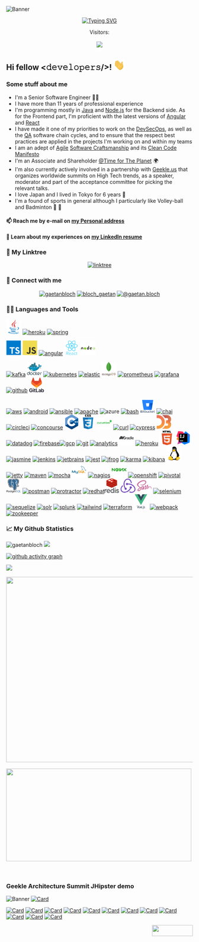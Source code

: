 ![Banner](https://i.imgur.com/XZQZcuv.png)

<p align="center"><a href="https://git.io/typing-svg"><img src="https://readme-typing-svg.demolab.com?font=Fira+Code&duration=2000&size=25&pause=1000&color=D81C28&center=true&vCenter=true&width=600&lines=French+Distinguished+Software+Engineer;10%2B+years+of+professional+experience;JAVA+Enthusiast;International+Speaker" alt="Typing SVG" /></a></p>
 
<!--![Visitors](https://visitor-badge.glitch.me/badge?page_id=gaetanbloch.gaetanbloch)-->

<div align="center"><span>Visitors:<br><br><img src="https://profile-counter.glitch.me/gaetanbloch/count.svg"></span></div>

## Hi fellow <𝚍𝚎𝚟𝚎𝚕𝚘𝚙𝚎𝚛𝚜/>! <img src="https://github.com/ABSphreak/ABSphreak/blob/master/gifs/Hi.gif" width="30px"></h2>

### Some stuff about me

- I'm a Senior Software Engineer 👨‍💻 
- I have more than 11 years of professional experience
- I'm programming mostly in <a href="https://www.java.com" target="_blank">Java</a> and <a href="https://nodejs.org" target="_blank">Node.js</a> for the Backend side. As for the Frontend part, I'm proficient with the latest versions of <a href="https://angular.io">Angular</a> and <a href="https://reactjs.org/" target="_blank">React</a>
- I have made it one of my priorities to work on the [DevSecOps](https://www.redhat.com/en/topics/devops/what-is-devsecops), as well as the [QA](https://en.wikipedia.org/wiki/Quality_assurance) software chain cycles, and to ensure that the respect best practices are applied in the projects I'm working on and within my teams
- I am an adept of [Agile](https://en.wikipedia.org/wiki/Agile_software_development) [Software Craftsmanship](https://en.wikipedia.org/wiki/Software_craftsmanship) and its [Clean Code Manifesto](https://manifesto.softwarecraftsmanship.org/)
- I'm an Associate and Shareholder <a href="https://www.time-planet.com/en">@Time for The Planet</a> 🌍
- I'm also currently actively involved in a partnership with <a href="https://wwww.geekle.us">Geekle.us</a> that organizes worldwide summits on High Tech trends, as a speaker, moderator and part of the acceptance committee for picking the relevant talks.
- I love Japan and I lived in Tokyo for 6 years 🗼
- I'm a found of sports in general although I particularly like Volley-ball and Badminton 🏐  🏸

#### 📫  Reach me by e-mail on **[my Personal address](mailto:gbloch@gaetan-bloch.com)**
#### 📄  Learn about my experiences on **[my LinkedIn resume](https://www.linkedin.com/in/gaetanbloch)**

### 🌱  My Linktree
 <p align="center"><a href="https://linktr.ee/gbloch" target="_blank"><img src="https://i.imgur.com/jsTidLM.png" alt="linktree" width="150" height="150"/></a></p>

### 🔗  Connect with me
<p align="center" >
   <a href="https://linkedin.com/in/gaetanbloch" target="blank"><img align="center" src="https://cdn.jsdelivr.net/npm/simple-icons@3.0.1/icons/linkedin.svg" alt="gaetanbloch" height="30" width="40" /></a>
   <a href="https://twitter.com/bloch_gaetan" target="blank"><img align="center" src="https://cdn.jsdelivr.net/npm/simple-icons@3.0.1/icons/twitter.svg" alt="bloch_gaetan" height="30" width="40" /></a>
   <a href="https://medium.com/@gaetan.bloch" target="blank"><img align="center" src="https://cdn.jsdelivr.net/npm/simple-icons@3.0.1/icons/medium.svg" alt="@gaetan.bloch" height="30" width="40" /></a>
</p>

### 👨‍💻  Languages and Tools
<p align="left"> 
<a href="https://www.java.com" target="_blank"><img src="https://raw.githubusercontent.com/devicons/devicon/master/icons/java/java-original.svg" alt="java" width="40" height="40"/></a> 
   <a href="https://hibernate.org/" target="_blank"><img src="https://www.vectorlogo.zone/logos/hibernate/hibernate-icon.svg" alt="heroku" width="40" height="40"/></a> 
   <a href="https://spring.io/" target="_blank"><img src="https://www.vectorlogo.zone/logos/springio/springio-icon.svg" alt="spring" width="40" height="40"/></a> 
 
<a href="https://www.typescriptlang.org/" target="_blank"><img src="https://raw.githubusercontent.com/devicons/devicon/master/icons/typescript/typescript-original.svg" alt="typescript" width="40" height="40"/></a> 
   <a href="https://developer.mozilla.org/en-US/docs/Web/JavaScript" target="_blank"><img src="https://raw.githubusercontent.com/devicons/devicon/master/icons/javascript/javascript-original.svg" alt="javascript" width="40" height="40"/></a> 
   <a href="https://angular.io" target="_blank"><img src="https://www.vectorlogo.zone/logos/angular/angular-icon.svg" alt="angular" width="40" height="40"/></a>
    <a href="https://reactjs.org/" target="_blank"><img src="https://raw.githubusercontent.com/devicons/devicon/master/icons/react/react-original-wordmark.svg" alt="react" width="40" height="40"/></a> 
  <a href="https://nodejs.org" target="_blank"><img src="https://raw.githubusercontent.com/devicons/devicon/master/icons/nodejs/nodejs-original-wordmark.svg" alt="nodejs" width="40" height="40"/></a>
 
<a href="https://kafka.apache.org/" target="_blank"><img src="https://www.vectorlogo.zone/logos/apache_kafka/apache_kafka-icon.svg" alt="kafka" width="40" height="40"/></a> 
   <a href="https://www.docker.com/" target="_blank"><img src="https://raw.githubusercontent.com/devicons/devicon/master/icons/docker/docker-original-wordmark.svg" alt="docker" width="40" height="40"/></a> 
    <a href="https://kubernetes.io" target="_blank"><img src="https://www.vectorlogo.zone/logos/kubernetes/kubernetes-icon.svg" alt="kubernetes" width="40" height="40"/></a> 
     <a href="https://www.elastic.co/" target="_blank"><img src="https://www.vectorlogo.zone/logos/elastic/elastic-icon.svg" alt="elastic" width="40" height="40"/></a> 
   <a href="https://www.mongodb.com/" target="_blank"><img src="https://raw.githubusercontent.com/devicons/devicon/master/icons/mongodb/mongodb-original-wordmark.svg" alt="mongodb" width="40" height="40"/></a>
    <a href="https://prometheus.io/" target="_blank"><img src="https://www.vectorlogo.zone/logos/prometheusio/prometheusio-icon.svg" alt="prometheus" width="40" height="40"/></a>
     <a href="https://grafana.com" target="_blank"><img src="https://www.vectorlogo.zone/logos/grafana/grafana-icon.svg" alt="grafana" width="40" height="40"/></a>
    <a href="https://github.com/" target="_blank"><img src="https://www.vectorlogo.zone/logos/github/github-icon.svg" alt="github" width="40" height="40"/></a> 
   <a href="https://about.gitlab.com/" target="_blank"><img src="https://raw.githubusercontent.com/devicons/devicon/master/icons/gitlab/gitlab-original-wordmark.svg" alt="gitlab" width="40" height="40"/></a> 
 
 
<a href="https://www.amazon.com/" target="_blank"><img src="https://www.vectorlogo.zone/logos/amazon_aws/amazon_aws-icon.svg" alt="aws" width="40" height="40"/></a> 
   <a href="https://developer.android.com" target="blank"><img src="https://www.vectorlogo.zone/logos/android/android-icon.svg" alt="android" width="40" height="40"/></a>
   <a href="https://www.ansible.com/" target="_blank"><img src="https://www.vectorlogo.zone/logos/ansible/ansible-icon.svg" alt="ansible" width="40" height="40"/></a>
   <a href="https://httpd.apache.org/"><img src="https://www.vectorlogo.zone/logos/apache/apache-icon.svg" alt="apache" width="40" height="40"/></a>
  <a href="https://azure.microsoft.com/en-in/" target="_blank" style="text-decoration:none"><img src="https://www.vectorlogo.zone/logos/microsoft_azure/microsoft_azure-icon.svg" alt="azure" width="40" height="40"/></a> 
  <a href="https://www.gnu.org/software/bash/" target="_blank"><img src="https://www.vectorlogo.zone/logos/gnu_bash/gnu_bash-icon.svg" alt="bash" width="40" height="40"/></a>
   <a href="https://bitbucket.org/product" target="_blank"><img src="https://raw.githubusercontent.com/devicons/devicon/master/icons/bitbucket/bitbucket-original-wordmark.svg" alt="bitbucket" width="40" height="40"/></a> 
   <a href="https://www.chaijs.com/" target="_blank"><img src="https://www.vectorlogo.zone/logos/chaijs/chaijs-icon.svg" alt="chai" width="40" height="40"/></a>
  <a href="https://circleci.com" target="_blank"><img src="https://www.vectorlogo.zone/logos/circleci/circleci-icon.svg" alt="circleci" width="40" height="40"/></a> 
   <a href="https://concourse-ci.org/" target="_blank"><img src="https://www.vectorlogo.zone/logos/concourse-ci/concourse-ci-icon.svg" alt="concourse" width="40" height="40"/></a> 
     <a href="https://www.cplusplus.com/" target="_blank"><img src="https://raw.githubusercontent.com/devicons/devicon/master/icons/cplusplus/cplusplus-original.svg" alt="cplusplus" width="40" height="40"/></a>
   <a href="https://www.w3schools.com/css/" target="_blank"><img src="https://raw.githubusercontent.com/devicons/devicon/master/icons/css3/css3-original-wordmark.svg" alt="css3" width="40" height="40"/></a> 
     <a href="https://cucumber.io/" target="_blank"><img src="https://raw.githubusercontent.com/devicons/devicon/master/icons/cucumber/cucumber-plain-wordmark.svg" alt="cucumber" width="40" height="40"/></a>
    <a href="https://curl.se/" target="_blank"><img src="https://www.vectorlogo.zone/logos/curl_haxx/curl_haxx-ar21.svg" alt="curl" width="40" height="40"/></a> 
  <a href="https://www.cypress.io" target="_blank"><img src="https://raw.githubusercontent.com/simple-icons/simple-icons/6e46ec1fc23b60c8fd0d2f2ff46db82e16dbd75f/icons/cypress.svg" alt="cypress" width="40" height="40"/></a>
  <a href="https://d3js.org/" target="_blank"><img src="https://raw.githubusercontent.com/devicons/devicon/master/icons/d3js/d3js-original.svg" alt="d3js" width="40" height="40"/></a> 
    <a href="https://www.datadoghq.com/" target="_blank"><img src="https://www.vectorlogo.zone/logos/datadoghq/datadoghq-icon.svg" alt="datadog" width="40" height="40"/></a> 
  <a href="https://firebase.google.com/" target="_blank"><img src="https://www.vectorlogo.zone/logos/firebase/firebase-icon.svg" alt="firebase" width="40" height="40"/></a><a href="https://cloud.google.com" target="_blank"><img src="https://www.vectorlogo.zone/logos/google_cloud/google_cloud-icon.svg" alt="gcp" width="40" height="40"/></a> 
  <a href="https://git-scm.com/" target="_blank"><img src="https://www.vectorlogo.zone/logos/git-scm/git-scm-icon.svg" alt="git" width="40" height="40"/></a> 
   <a href="https://analytics.google.com/analytics/web/#/" target="_blank"><img src="https://www.vectorlogo.zone/logos/google_analytics/google_analytics-icon.svg" alt="analytics" width="40" height="40"/></a> 
  <a href="https://gradle.org/" target="_blank"><img src="https://raw.githubusercontent.com/devicons/devicon/master/icons/gradle/gradle-plain-wordmark.svg" alt="gradle" width="40" height="40"/></a>
  <a href="https://heroku.com" target="_blank"><img src="https://www.vectorlogo.zone/logos/heroku/heroku-icon.svg" alt="heroku" width="40" height="40"/></a> 
  <a href="https://www.w3.org/html/" target="_blank"><img src="https://raw.githubusercontent.com/devicons/devicon/master/icons/html5/html5-original-wordmark.svg" alt="html5" width="40" height="40"/></a> 
   <a href="https://www.jetbrains.com/idea/" target="_blank"><img src="https://raw.githubusercontent.com/devicons/devicon/master/icons/intellij/intellij-original.svg" alt="intellij" width="40" height="40"/></a> 
  <a href="https://jasmine.github.io/" target="_blank"><img src="https://www.vectorlogo.zone/logos/jasmine/jasmine-icon.svg" alt="jasmine" width="40" height="40"/></a>
  <a href="https://www.jenkins.io" target="_blank"><img src="https://www.vectorlogo.zone/logos/jenkins/jenkins-icon.svg" alt="jenkins" width="40" height="40"/></a>
   <a href="https://www.jetbrains.com/" target="_blank"><img src="https://www.vectorlogo.zone/logos/jetbrains/jetbrains-icon.svg" alt="jetbrains" width="40" height="40"/></a>
  <a href="https://jestjs.io" target="_blank"><img src="https://www.vectorlogo.zone/logos/jestjsio/jestjsio-icon.svg" alt="jest" width="40" height="40"/></a>
    <a href="https://jfrog.com/" target="_blank"><img src="https://www.vectorlogo.zone/logos/jfrog/jfrog-ar21.svg" alt="jfrog" width="40" height="40"/></a>
  <a href="https://karma-runner.github.io/latest/index.html" target="_blank"><img src="https://raw.githubusercontent.com/detain/svg-logos/780f25886640cef088af994181646db2f6b1a3f8/svg/karma.svg" alt="karma" width="40" height="40"/></a> 
  <a href="https://www.elastic.co/kibana" target="_blank"><img src="https://www.vectorlogo.zone/logos/elasticco_kibana/elasticco_kibana-icon.svg" alt="kibana" width="40" height="40"/></a> 
  <a href="https://www.linux.org/" target="_blank"><img src="https://raw.githubusercontent.com/devicons/devicon/master/icons/linux/linux-original.svg" alt="linux" width="40" height="40"/></a>
    <a href="https://www.elastic.co/logstash" target="_blank"><img src="https://www.vectorlogo.zone/logos/elasticco_logstash/elasticco_logstash-icon.svg" alt="jetty" width="40" height="40"/></a>
    <a href="https://maven.apache.org/" target="_blank"><img src="https://brandeps.com/logo-download/M/Maven-logo-vector-01.svg" alt="maven" width="40" height="40"/></a>
  <a href="https://mochajs.org" target="_blank"><img src="https://www.vectorlogo.zone/logos/mochajs/mochajs-icon.svg" alt="mocha" width="40" height="40"/></a> 
  <a href="https://www.mysql.com/" target="_blank"><img src="https://raw.githubusercontent.com/devicons/devicon/master/icons/mysql/mysql-original-wordmark.svg" alt="mysql" width="40" height="40"/></a> 
     <a href="https://www.nagios.org/" target="_blank"><img src="https://www.vectorlogo.zone/logos/nagios/nagios-icon.svg" alt="nagios" width="40" height="40"/></a>
 <a href="https://www.nginx.com" target="_blank"><img src="https://raw.githubusercontent.com/devicons/devicon/master/icons/nginx/nginx-original.svg" alt="nginx" width="40" height="40"/></a> 
   <a href="https://www.openshift.com/" target="_blank"><img src="https://www.vectorlogo.zone/logos/openshift/openshift-icon.svg" alt="openshift" width="40" height="40"/></a> 
    <a href="https://tanzu.vmware.com/" target="_blank"><img src="https://www.vectorlogo.zone/logos/pivotalio/pivotalio-icon.svg" alt="pivotal" width="40" height="40"/></a>
  <a href="https://www.postgresql.org" target="_blank"><img src="https://raw.githubusercontent.com/devicons/devicon/master/icons/postgresql/postgresql-original-wordmark.svg" alt="postgresql" width="40" height="40"/></a> 
  <a href="https://postman.com" target="_blank"><img src="https://www.vectorlogo.zone/logos/getpostman/getpostman-icon.svg" alt="postman" width="40" height="40"/></a>
   <a href="https://www.protractortest.org/#/" target="_blank"><img src="https://www.vectorlogo.zone/logos/protractortest/protractortest-icon.svg" alt="protractor" width="40" height="40"/></a>
   <a href="https://www.redhat.com/en" target="_blank"><img src="https://www.vectorlogo.zone/logos/redhat/redhat-icon.svg" alt="redhat" width="40" height="40"/></a><a href="https://redis.io" target="_blank"><img src="https://raw.githubusercontent.com/devicons/devicon/master/icons/redis/redis-original-wordmark.svg" alt="redis" width="40" height="40"/></a>
  <a href="https://redux.js.org" target="_blank"><img src="https://raw.githubusercontent.com/devicons/devicon/master/icons/redux/redux-original.svg" alt="redux" width="40" height="40"/></a>
  <a href="https://sass-lang.com" target="_blank"><img src="https://raw.githubusercontent.com/devicons/devicon/master/icons/sass/sass-original.svg" alt="sass" width="40" height="40"/></a> 
  <a href="https://www.selenium.dev" target="_blank"><img src="https://raw.githubusercontent.com/detain/svg-logos/780f25886640cef088af994181646db2f6b1a3f8/svg/selenium-logo.svg" alt="selenium" width="40" height="40"/></a> 
   <a href="https://sequelize.org/" target="_blank"><img src="https://www.vectorlogo.zone/logos/sequelizejs/sequelizejs-icon.svg" alt="sequelize" width="40" height="40"/></a> 
  <a href="https://lucene.apache.org/solr/" target="_blank"><img src="https://www.vectorlogo.zone/logos/apache_solr/apache_solr-icon.svg" alt="solr" width="40" height="40"/></a> 
   <a href="https://www.splunk.com/" target="_blank"><img src="https://www.vectorlogo.zone/logos/splunk/splunk-ar21.svg" alt="splunk" width="40" height="40"/></a> 
  <a href="https://tailwindcss.com/" target="_blank"><img src="https://www.vectorlogo.zone/logos/tailwindcss/tailwindcss-icon.svg" alt="tailwind" width="40" height="40"/></a> 
   <a href="https://www.terraform.io/" target="_blank"><img src="https://www.vectorlogo.zone/logos/terraformio/terraformio-icon.svg" alt="terraform" width="40" height="40"/></a> 
  <a href="https://vuejs.org/" target="_blank"><img src="https://raw.githubusercontent.com/devicons/devicon/master/icons/vuejs/vuejs-original-wordmark.svg" alt="vuejs" width="40" height="40"/></a> 
  <a href="https://webpack.js.org" target="_blank"><img src="https://www.vectorlogo.zone/logos/js_webpack/js_webpack-icon.svg" alt="webpack" width="40" height="40"/></a> 
   <a href="https://zookeeper.apache.org/" target="_blank"><img src="https://www.vectorlogo.zone/logos/apache_zookeeper/apache_zookeeper-icon.svg" alt="zookeeper" width="40" height="40"/></a> 
</p>

### 📈  My Github Statistics

<p>
  <img height="180em" src="https://github-readme-stats-gaetanbloch.vercel.app/api?username=gaetanbloch&show_icons=true&locale=en&theme=swift&count_private=true" alt="gaetanbloch"/>
  <img height="180em" src="https://github-readme-stats-gaetanbloch.vercel.app/api/top-langs/?username=gaetanbloch&show_icons=true&theme=swift&count_private=true&layout=compact&langs_count=8"/> 
<p>
 
 
 [![github activity graph](https://github-readme-activity-graph.cyclic.app/graph?username=gaetanbloch&theme=github-compact)](https://github.com/BEPb/github-readme-activity-graph)
 
 <img src="https://github-readme-streak-stats.herokuapp.com/?user=gaetanbloch"></img>
 
 <p align="left"><img width="800" height="500" src="https://cr-skills-chart-widget.azurewebsites.net/api/api?username=gaetanbloch&show-other-skills=true&skills=Java,TypeScript,JavaScript,SCSS,css,less,html,C,Python,batchfile,json,xml" width="auto"></img></p>
 
 <p align="left"><img width="500" height="250" src="https://cr-ss-service.azurewebsites.net/api/ScreenShot?widget=summary&username=gaetanbloch&badges=3&show-avatar=true&style=--header-bg-color:%23000;--border-radius:10px"/></p>
 
<br>
 
 ### Geekle Architecture Summit JHipster demo

  
![Banner](https://i.ibb.co/3CqppQP/Frame-87.png)
 [![Card](https://github-readme-stats.vercel.app/api/pin/?username=gaetanbloch&repo=jhipster-geekle-demo&hide_border=true)](https://github.com/gaetanBloch/jhipster-geekle-demo)

 
 
  [![Card](https://github-readme-stats.vercel.app/api/pin/?username=gaetanbloch&repo=falcon-challenge&hide_border=true)](https://github.com/gaetanBloch/falcon-challenge)
     [![Card](https://github-readme-stats.vercel.app/api/pin/?username=gaetanbloch&repo=stargazer&hide_border=true)](https://github.com/gaetanBloch/stargazer)
 [![Card](https://github-readme-stats.vercel.app/api/pin/?username=gaetanbloch&repo=newtest&hide_border=true)](https://github.com/gaetanBloch/newtest)
 [![Card](https://github-readme-stats.vercel.app/api/pin/?username=gaetanbloch&repo=ecommerce-angular-front&hide_border=true)](https://github.com/gaetanBloch/ecommerce-angular-front)
    [![Card](https://github-readme-stats.vercel.app/api/pin/?username=gaetanbloch&repo=odyssey&hide_border=true)](https://github.com/gaetanBloch/odyssey)
     [![Card](https://github-readme-stats.vercel.app/api/pin/?username=gaetanbloch&repo=mower&hide_border=true)](https://github.com/gaetanBloch/mower)
  [![Card](https://github-readme-stats.vercel.app/api/pin/?username=gaetanbloch&repo=nodejs-shopping&hide_border=true)](https://github.com/gaetanBloch/nodejs-shopping)
  [![Card](https://github-readme-stats.vercel.app/api/pin/?username=gaetanbloch&repo=todo-angular-front&hide_border=true)](https://github.com/gaetanBloch/todo-angular-front)
 [![Card](https://github-readme-stats.vercel.app/api/pin/?username=gaetanbloch&repo=angular-fitness&hide_border=true)](https://github.com/gaetanBloch/angular-fitness)
[![Card](https://github-readme-stats.vercel.app/api/pin/?username=gaetanbloch&repo=ecommerce-spring-back&hide_border=true)](https://github.com/gaetanBloch/ecommerce-spring-back)
 [![Card](https://github-readme-stats.vercel.app/api/pin/?username=gaetanbloch&repo=spring5-recipe-app&hide_border=true)](https://github.com/gaetanBloch/spring5-recipe-app)
 [![Card](https://github-readme-stats.vercel.app/api/pin/?username=gaetanbloch&repo=react-burger&hide_border=true)](https://github.com/gaetanBloch/react-burger)
 
 
<!-- Support -->
<a href="https://www.buymeacoffee.com/gbloch"> <img align="right" src="https://cdn.buymeacoffee.com/buttons/v2/default-yellow.png" height="30" width="110"/></a>

